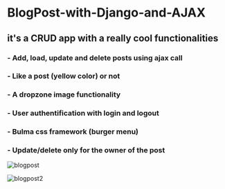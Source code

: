 # BlogPost-with-Django-and-AJAX

## it's a CRUD app with a really cool functionalities

### - Add, load, update and delete posts using ajax call 
### - Like a post (yellow color) or not 
### - A dropzone image functionality 
### - User authentification with login and logout
### - Bulma css framework (burger menu)
### - Update/delete only for the owner of the post

![blogpost](https://user-images.githubusercontent.com/100420312/172066116-b4735ad1-c5ec-4492-8caa-f3343d7cd375.png)



![blogpost2](https://user-images.githubusercontent.com/100420312/172066177-9640371c-b536-4160-a559-03e8db606e89.png)
